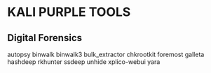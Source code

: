 # KALI PURPLE TOOLS

## Digital Forensics
autopsy
binwalk
binwalk3
bulk_extractor
chkrootkit
foremost
galleta
hashdeep
rkhunter
ssdeep
unhide
xplico-webui
yara
